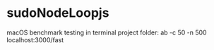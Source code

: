 # sudoNodeLoopjs

macOS benchmark testing in terminal project folder: ab -c 50 -n 500 localhost:3000/fast
